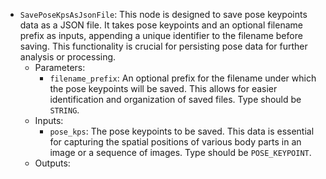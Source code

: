- `SavePoseKpsAsJsonFile`: This node is designed to save pose keypoints data as a JSON file. It takes pose keypoints and an optional filename prefix as inputs, appending a unique identifier to the filename before saving. This functionality is crucial for persisting pose data for further analysis or processing.
    - Parameters:
        - `filename_prefix`: An optional prefix for the filename under which the pose keypoints will be saved. This allows for easier identification and organization of saved files. Type should be `STRING`.
    - Inputs:
        - `pose_kps`: The pose keypoints to be saved. This data is essential for capturing the spatial positions of various body parts in an image or a sequence of images. Type should be `POSE_KEYPOINT`.
    - Outputs:
